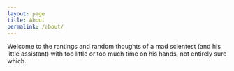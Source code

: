 ```yaml
---
layout: page
title: About
permalink: /about/
---
```


Welcome to the rantings and random thoughts of a mad scientest (and his little assistant) with too little or too much time on his hands, not entirely sure which.
